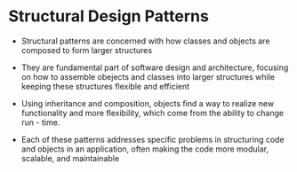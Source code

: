 # Structural Design Patterns

+ Structural patterns are concerned with how classes and objects are composed to form
larger structures

+ They are fundamental part of software design and architecture, focusing on how to assemble obejects and classes into larger structures while keeping these structures flexible and efficient

+ Using inheritance and composition, objects find a way to realize new functionality and more flexibility, which come from the ability to change run - time.

+ Each of these patterns addresses specific problems in structuring code and objects in an application, often making the code more modular, scalable, and maintainable

